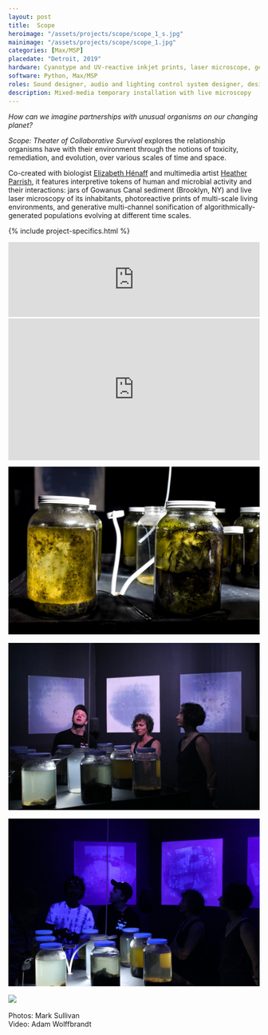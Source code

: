 ```yaml
---
layout: post
title:  Scope
heroimage: "/assets/projects/scope/scope_1_s.jpg"
mainimage: "/assets/projects/scope/scope_1.jpg"
categories: [Max/MSP]
placedate: "Detroit, 2019"
hardware: Cyanotype and UV-reactive inkjet prints, laser microscope, generative octophonic audio and lighting system, live sediment samples.
software: Python, Max/MSP
roles: Sound designer, audio and lighting control system designer, design engineer, installation coordinator
description: Mixed-media temporary installation with live microscopy
---
```


<div class="project-narrative">
<p><i>How can we imagine partnerships with unusual organisms on our changing planet?</i></p>
<p><i>Scope: Theater of Collaborative Survival</i> explores the relationship organisms have with their environment through the notions of toxicity, remediation, and evolution, over various scales of time and space.</p>
<p>Co-created with biologist <a href="http://elizabeth-henaff.net/">Elizabeth Hénaff</a> and multimedia artist <a href="https://heatherparrish.net/home.html">Heather Parrish</a>, it features interpretive tokens of human and microbial activity and their interactions: jars of Gowanus Canal sediment (Brooklyn, NY) and live laser microscopy of its inhabitants, photoreactive prints of multi-scale living environments, and generative multi-channel sonification of algorithmically-generated populations evolving at different time scales.
</p>
</div>

{% include project-specifics.html %}

<div class="project-media">
<iframe width="100%" scrolling="no" frameborder="no" allow="autoplay" src="https://w.soundcloud.com/player/?url=https%3A//api.soundcloud.com/playlists/1089228019&color=%23ff5500&auto_play=false&hide_related=false&show_comments=true&show_user=true&show_reposts=false&show_teaser=true&visual=true"></iframe>

<div class="video-container" style="padding:56.25% 0 0 0;position:relative;"><iframe src="https://player.vimeo.com/video/363354632" style="position:absolute;top:0;left:0;width:100%;height:100%;" frameborder="0" allow="autoplay; fullscreen" allowfullscreen></iframe></div>

<p><img src="/assets/projects/scope/scope_0.jpg"></p>
<p><img src="/assets/projects/scope/scope_3.jpg"></p>
<p><img src="/assets/projects/scope/scope_4.jpg"></p>
<p><img src="/assets/projects/scope/brightToDark_1.gif"></p>
<p class="inline-descr">Photos: Mark Sullivan<br/>
Video: Adam Wolffbrandt</p>
</div>